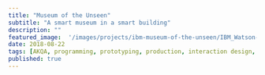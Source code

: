 ```yaml
---
title: "Museum of the Unseen"
subtitle: "A smart museum in a smart building"
description: ""
featured_image:  '/images/projects/ibm-museum-of-the-unseen/IBM_Watson-exploratorium.jpg.webp'
date: 2018-08-22
tags: [AKQA, programming, prototyping, production, interaction design, installation]
published: true
---
```


